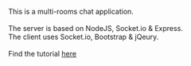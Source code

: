 This is a multi-rooms chat application.<br/>
<br/>
The server is based on NodeJS, Socket.io & Express.<br/>
The client uses Socket.io, Bootstrap & jQeury.<br/>
<br/>
Find the tutorial <a href="http://tomerlevy1.wordpress.com/">here</a>

